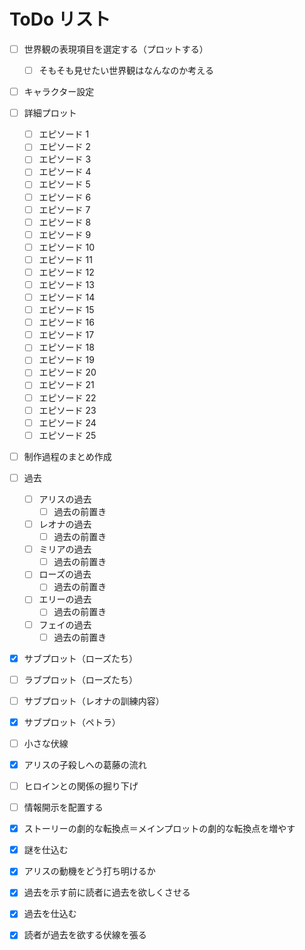 # ToDo リスト
- [ ] 世界観の表現項目を選定する（プロットする）
  - [ ] そもそも見せたい世界観はなんなのか考える
- [ ] キャラクター設定
- [ ] 詳細プロット
  - [ ] エピソード 1
  - [ ] エピソード 2
  - [ ] エピソード 3
  - [ ] エピソード 4
  - [ ] エピソード 5
  - [ ] エピソード 6
  - [ ] エピソード 7
  - [ ] エピソード 8
  - [ ] エピソード 9
  - [ ] エピソード 10
  - [ ] エピソード 11
  - [ ] エピソード 12
  - [ ] エピソード 13
  - [ ] エピソード 14
  - [ ] エピソード 15
  - [ ] エピソード 16
  - [ ] エピソード 17
  - [ ] エピソード 18
  - [ ] エピソード 19
  - [ ] エピソード 20
  - [ ] エピソード 21
  - [ ] エピソード 22
  - [ ] エピソード 23
  - [ ] エピソード 24
  - [ ] エピソード 25
- [ ] 制作過程のまとめ作成
- [ ] 過去
  - [ ] アリスの過去
    - [ ] 過去の前置き
  - [ ] レオナの過去
    - [ ] 過去の前置き
  - [ ] ミリアの過去
    - [ ] 過去の前置き
  - [ ] ローズの過去
    - [ ] 過去の前置き
  - [ ] エリーの過去
    - [ ] 過去の前置き
  - [ ] フェイの過去
    - [ ] 過去の前置き
- [x] サブプロット（ローズたち）
- [ ] ラブプロット（ローズたち）
- [ ] サブプロット（レオナの訓練内容）
- [x] サブプロット（ペトラ）
- [ ] 小さな伏線
- [x] アリスの子殺しへの葛藤の流れ
- [ ] ヒロインとの関係の掘り下げ
- [ ] 情報開示を配置する
- [x] ストーリーの劇的な転換点＝メインプロットの劇的な転換点を増やす
- [x] 謎を仕込む
- [x] アリスの動機をどう打ち明けるか
- [x] 過去を示す前に読者に過去を欲しくさせる
- [x] 過去を仕込む
- [x] 読者が過去を欲する伏線を張る

